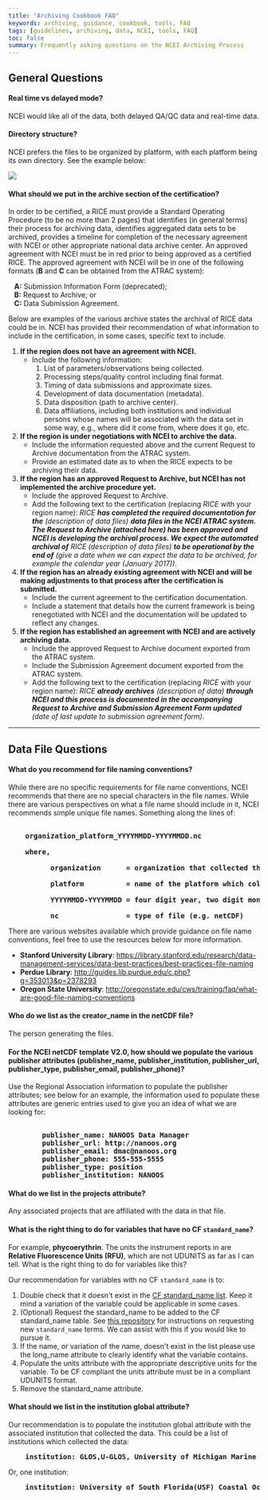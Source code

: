 ```yaml
---
title: "Archiving Cookbook FAQ"
keywords: archiving, guidance, cookbook, tools, FAQ
tags: [guidelines, archiving, data, NCEI, tools, FAQ]
toc: false
summary: Frequently asking questions on the NCEI Archiving Process
---
```



## General Questions

#### Real time vs delayed mode?

NCEI would like all of the data, both delayed QA/QC data and real-time data.

#### Directory structure?

NCEI prefers the files to be organized by platform, with each platform being its own directory. See the example below:

 ![](./faq-1-0.png)

<!--   Preferred directory structure

```
    .
    ├── PR1
    │   ├── DSG_PR1.accelerometer2.realtime.nc
    │   ├── DSG_PR1.diagnostics.realtime.nc
    │   ├── DSG_PR1.doppler.realtime.zcell36.nc
    │   ├── DSG_PR1.met.pr.realtime.nc
    │   ├── DSG_PR1.sbe37.realtime.1m.nc
    │   ├── DSG_PR1.waves.mstrain.v1.realtime.nc
    │   └── DSG_PR1.waves.triaxys.realtime.nc
    ├── PR2
    │   ├── DSG_PR2.accelerometer2.realtime.nc
    │   ├── DSG_PR2.diagnostics.realtime.nc
    │   ├── DSG_PR2.doppler.realtime.zcell36.nc
    │   ├── DSG_PR2.met.pr.realtime.nc
    │   ├── DSG_PR2.sbe37.realtime.1m.nc
    │   ├── DSG_PR2.waves.mstrain.v1.realtime.nc
    │   ├── DSG_PR2.waves.triaxys.realtime.nc
    ├── PR3
    │   ├── DSG_PR3.accelerometer2.realtime.nc
    │   ├── DSG_PR3.diagnostics.realtime.nc
    │   ├── DSG_PR3.doppler.realtime.zcell36.nc
    │   ├── DSG_PR3.met.pr.realtime.nc
    │   ├── DSG_PR3.sbe37.realtime.1m.nc
    │   └── DSG_PR3.waves.mstrain.v1.realtime.nc
    ├── VI1
    │   ├── DSG_VI1.accelerometer2.realtime.nc
    │   ├── DSG_VI1.diagnostics.realtime.nc
    │   ├── DSG_VI1.doppler.realtime.zcell40.nc
    │   ├── DSG_VI1.met.pr.realtime.nc
    │   ├── DSG_VI1.sbe37.realtime.1m.nc
    │   ├── DSG_VI1.waves.mstrain.v1.realtime.nc
    │   └── DSG_VI1.waves.triaxys.realtime.nc
    └── VIA
        ├── DSG_VIA.diagnostics.cbibs.realtime.nc
        ├── DSG_VIA.doppler.cbibs.realtime.nc
        ├── DSG_VIA.met.cbibs.realtime.nc
        ├── DSG_VIA.waves.cbibs.realtime.nc
        └── DSG_VIA.wqm.cbibs.realtime.nc

``` -->

#### What should we put in the archive section of the certification?

In order to be certified, a RICE must provide a Standard Operating Procedure (to be no more than 2 pages) that identifies (in general terms) their process for archiving data, identifies aggregated data sets to be archived, provides a timeline for completion of the necessary agreement with NCEI or other appropriate national data archive center.  An approved agreement with NCEI must be in red prior to being approved as a certified RICE. The approved agreement with NCEI will be in one of the following formats (**B** and **C** can be obtained from the ATRAC system):

&nbsp;&nbsp;&nbsp;**A:** Submission Information Form (deprecated);<br>
&nbsp;&nbsp;&nbsp;**B:** Request to Archive; or<br>
&nbsp;&nbsp;&nbsp;**C:** Data Submission Agreement.

Below are examples of the various archive states the archival of RICE data could be in. NCEI has provided their recommendation of what information to include in the certification, in some cases, specific text to include.
  1. **If the region does not have an agreement with NCEI.**
     * Include the following information:
        1. List of parameters/observations being collected.
        2. Processing steps/quality control including final format.
        3. Timing of data submissions and approximate sizes.
        4. Development of data documentation (metadata).
        5. Data disposition (path to archive center).
        6. Data affiliations, including both institutions and individual persons whose names will be associated with the data set in some way, e.g., where did it come from, where does it go, etc.
  2. **If the region is under negotiations with NCEI to archive the data.**
     * Include the information requested above and the current Request to Archive documentation from the ATRAC system.
     * Provide an estimated date as to when the RICE expects to be archiving their data.
  3. **If the region has an approved Request to Archive, but NCEI has not implemented the archive procedure yet.**
     * Include the approved Request to Archive.
     * Add the following text to the certification (replacing _RICE_ with your region name): _RICE **has completed the required documentation for the** (description of data files) **data files in the NCEI ATRAC system. The Request to Archive (attached here) has been approved and NCEI is developing the archival process. We expect the automated archival of** RICE (description of data files) **to be operational by the end of** (give a date when we can expect the data to be archived, for example the calendar year (January 2017))_.
  4. **If the region has an already existing agreement with NCEI and will be making adjustments to that process after the certification is submitted.**
     * Include the current agreement to the certification documentation.
     * Include a statement that details how the current framework is being renegotiated with NCEI and the documentation will be updated to reflect any changes.
  5. **If the region has established an agreement with NCEI and are actively archiving data.**
      * Include the approved Request to Archive document exported from the ATRAC system.
      * Include the Submission Agreement document exported from the ATRAC system.
      * Add the following text to the certification (replacing _RICE_ with your region name): _RICE **already archives** (description of data) **through NCEI and this process is documented in the accompanying Request to Archive and Submission Agreement Form updated** (date of last update to submission agreement form)_.

------------------------------------------------------------------------------------------------------------------------

## Data File Questions

#### What do you recommend for file naming conventions?

While there are no specific requirements for file name conventions, NCEI recommends that there are no special characters in the file names. While there are various perspectives on what a file name should include in it, NCEI recommends simple unique file names. Something along the lines of:

<pre><b>
    organization_platform_YYYYMMDD-YYYYMMDD.nc

    where,

          organization      = organization that collected the data

          platform          = name of the platform which collected the data

          YYYYMMDD-YYYYMMDD = four digit year, two digit month, and two digit day for the start and end times of the file.

          nc                = type of file (e.g. netCDF)
</b></pre>

There are various websites available which provide guidance on file name conventions, feel free to use the resources below for more information.
 * **Stanford University Library**: https://library.stanford.edu/research/data-management-services/data-best-practices/best-practices-file-naming
 * **Perdue Library**: http://guides.lib.purdue.edu/c.php?g=353013&p=2378293
 * **Oregon State University**: http://oregonstate.edu/cws/training/faq/what-are-good-file-naming-conventions

#### Who do we list as the creator_name in the netCDF file?

The person generating the files.

#### For the NCEI netCDF template V2.0, how should we populate the various publisher attributes (publisher_name, publisher_institution, publisher_url, publisher_type, publisher_email, publisher_phone)?

Use the Regional Association information to populate the publisher attributes; see below for an example, the information used to populate these attributes are generic entries used to give you an idea of what we are looking for:

<pre><b>
        publisher_name: NANOOS Data Manager
        publisher_url: http://nanoos.org
        publisher_email: dmac@nanoos.org
        publisher_phone: 555-555-5555
        publisher_type: position
        publisher_institution: NANOOS
</b></pre>

#### What do we list in the projects attribute?

Any associated projects that are affiliated with the data in that file.

#### What is the right thing to do for variables that have no CF `standard_name`?

For example, **phycoerythrin**. The units the instrument reports in are **Relative Fluorescence Units (RFU)**, which are not UDUNITS as far as I can tell.  What is the right thing to do for variables like this?

Our recommendation for variables with no CF `standard_name` is to:
 1. Double check that it doesn't exist in the [CF standard_name list](https://cfconventions.org/standard-names.html). Keep it mind a variation of the variable could be applicable in some cases.
 2. (Optional) Request the standard_name to be added to the CF standard_name table. See [this repository](https://github.com/cf-convention/discuss) for instructions on requesting new `standard_name` terms. We can assist with this if you would like to pursue it.
 3. If the name, or variation of the name, doesn't exist in the list please use the long_name attribute to clearly identify what the variable contains.
 4. Populate the units attribute with the appropriate descriptive units for the variable. To be CF compliant the units attribute must be in a compliant UDUNITS format.
 5. Remove the standard_name attribute.

#### What should we list in the institution global attribute?

Our recommendation is to populate the institution global attribute with the associated institution that collected the data. This could be a list of institutions which collected the data:

<pre><b>    institution: GLOS,U-GLOS, University of Michigan Marine Hydrodynamics Laboratories </b></pre>

Or, one institution:

<pre><b>    institution: University of South Florida(USF) Coastal Ocean Monitoring and Prediction System </b></pre>
